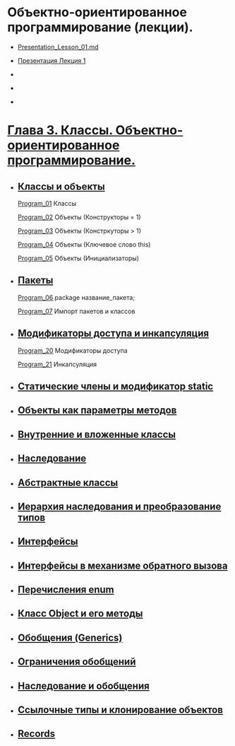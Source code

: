 # Объектно-ориентированное программирование (лекции).

-   [Presentation_Lesson_01.md](/src/Lesson_01/Presentation_Lesson_01.md)

-   [Презентация Лекция 1](https://drive.google.com/file/d/1gY4M4rShrSXk5BOMn2ypgggLddZ_3EUi/view?usp=drive_link)

-   []()

-   []()

-   []()

# [Глава 3. Классы. Объектно-ориентированное программирование.](https://metanit.com/java/tutorial/3.1.php)

-   ## [Классы и объекты](https://metanit.com/java/tutorial/3.1.php)

    [Program_01](/src/Terms_Code/Program_01.java) Классы

    [Program_02](/src/Terms_Code/Program_02.java) Объекты (Конструкторы = 1)

    [Program_03](/src/Terms_Code/Program_03.java) Объекты (Констркуторы > 1)

    [Program_04](/src/Terms_Code/Program_04.java) Объекты (Ключевое слово this)

    [Program_05](/src/Terms_Code/Program_05.java) Объекты (Инициализаторы)

-   ## [Пакеты](https://metanit.com/java/tutorial/3.2.php)

    [Program_06](/src/Terms_Code/study/Program_06.java) package название_пакета;

    [Program_07](/src/Terms_Code/study/Program_07.java) Импорт пакетов и классов

-   ## [Модификаторы доступа и инкапсуляция](https://metanit.com/java/tutorial/3.3.php)

    [Program_20]() Модификаторы доступа

    [Program_21]() Инкапсуляция

-   ## [Статические члены и модификатор static](https://metanit.com/java/tutorial/3.4.php)

-   ## [Объекты как параметры методов](https://metanit.com/java/tutorial/3.14.php)

-   ## [Внутренние и вложенные классы](https://metanit.com/java/tutorial/3.12.php)

-   ## [Наследование](https://metanit.com/java/tutorial/3.5.php)

-   ## [Абстрактные классы](https://metanit.com/java/tutorial/3.6.php)

-   ## [Иерархия наследования и преобразование типов](https://metanit.com/java/tutorial/3.10.php)

-   ## [Интерфейсы](https://metanit.com/java/tutorial/3.7.php)

-   ## [Интерфейсы в механизме обратного вызова](https://metanit.com/java/tutorial/3.16.php)

-   ## [Перечисления enum](https://metanit.com/java/tutorial/3.8.php)

-   ## [Класс Object и его методы](https://metanit.com/java/tutorial/3.9.php)

-   ## [Обобщения (Generics)](https://metanit.com/java/tutorial/3.11.php)

-   ## [Ограничения обобщений](https://metanit.com/java/tutorial/3.17.php)

-   ## [Наследование и обобщения](https://metanit.com/java/tutorial/3.15.php)

-   ## [Ссылочные типы и клонирование объектов](https://metanit.com/java/tutorial/3.13.php)

-   ## [Records](https://metanit.com/java/tutorial/3.18.php)
